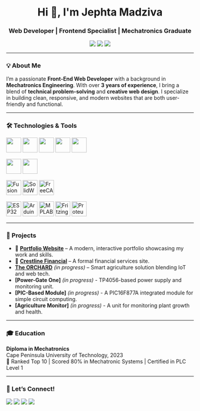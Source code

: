 <h1 align="center">Hi 👋, I'm Jephta Madziva</h1>
<h3 align="center">Web Developer | Frontend Specialist | Mechatronics Graduate</h3>

<p align="center">
  <a href="https://mjt97.github.io/Portfolio/" target="_blank"><img src="https://img.shields.io/badge/Portfolio-%23000000.svg?style=for-the-badge&logo=firefox&logoColor=white" /></a>
  <a href="mailto:madzivajephta@gmail.com"><img src="https://img.shields.io/badge/Gmail-red?logo=gmail&style=for-the-badge" /></a>
  <a href="https://www.tiktok.com/@jephthamadziva" target="_blank"><img src="https://img.shields.io/badge/TikTok-010101?logo=tiktok&logoColor=white&style=for-the-badge" /></a>
</p>

---

### 💡 About Me
I’m a passionate **Front-End Web Developer** with a background in **Mechatronics Engineering**. With over **3 years of experience**, I bring a blend of **technical problem-solving** and **creative web design**. I specialize in building clean, responsive, and modern websites that are both user-friendly and functional.

---

### 🛠️ Technologies & Tools
<p align="left">
  <!-- Web Dev -->
  <img src="https://cdn.jsdelivr.net/gh/devicons/devicon/icons/html5/html5-original.svg" width="40" />
  <img src="https://cdn.jsdelivr.net/gh/devicons/devicon/icons/css3/css3-original.svg" width="40" />
  <img src="https://cdn.jsdelivr.net/gh/devicons/devicon/icons/javascript/javascript-original.svg" width="40" />
  <img src="https://cdn.jsdelivr.net/gh/devicons/devicon/icons/github/github-original.svg" width="40" />
  <img src="https://cdn.jsdelivr.net/gh/devicons/devicon/icons/vscode/vscode-original.svg" width="40" />
</p>
<p align="left">
  <!-- Design -->
  <img src="https://cdn.jsdelivr.net/gh/devicons/devicon/icons/inkscape/inkscape-original.svg" width="40" />
  <img src="https://cdn.jsdelivr.net/gh/devicons/devicon/icons/gimp/gimp-original.svg" width="40" />
</p>
<p align="left">
  <!-- CAD & Simulation -->
  <img src="https://www.moosoft.com/wp-content/uploads/2024/08/Autodesk_Fusion_360.png" title="Fusion 360" width="40" />
  <img src="https://img.icons8.com/color/48/000000/solidworks.png" title="SolidWorks" width="40" />
  <img src="https://upload.wikimedia.org/wikipedia/commons/thumb/f/f7/FreeCAD-logo.svg/2048px-FreeCAD-logo.svg.png" title="FreeCAD" width="40" />
</p>
<p align="left">
  <!-- Embedded & Circuit Design -->
  <img src="https://cdn.worldvectorlogo.com/logos/espressif-systems.svg" title="ESP32" width="40"/>
  <img src="https://static-00.iconduck.com/assets.00/arduino-icon-512x349-9msfxgko.png" title="Arduino" width="40"/>
  <img src="https://pngset.com/images/mplab-x-ide-mplab-x-ide-logo-word-text-scoreboard-label-transparent-png-2874300.png" title="MPLAB X IDE" width="40" />
  <img src="https://upload.wikimedia.org/wikipedia/commons/a/a8/Fritzing_icon_%28new%29.png" title="Fritzing" width="40" />
  <img src="https://upload.wikimedia.org/wikipedia/en/5/5a/Proteus_Design_Suite_Atom_Logo.png" title="Proteus Simulator" width="40" />
</p>

---

### 📂 Projects
- 🔹 **[Portfolio Website](https://jephtamadziva.netlify.app/)** – A modern, interactive portfolio showcasing my work and skills.
- 🔹 **[Crestline Financial](https://crestlinefinancialservices.co.za/)** – A formal financial services site.
-  **[The ORCHARD]()** *(in progress)* – Smart agriculture solution blending IoT and web tech.
-  **[Power-Gate One]** *(in progress)* -  TP4056-based power supply and monitoring unit.
-  **[PIC-Based Module]** *(in progress)* -  A PIC16F877A integrated module for simple circuit computing.
-  **[Agriculture Monitor]** *(in progress)* - A unit for monitoring plant growth and health.
---

### 🎓 Education
**Diploma in Mechatronics**  
Cape Peninsula University of Technology, 2023  
🏅 Ranked Top 10 | Scored 80% in Mechatronic Systems | Certified in PLC Level 1

---

### 🤝 Let’s Connect!
<p align="left">
  <a href="https://www.linkedin.com/in/your-link" target="_blank"><img src="https://img.shields.io/badge/LinkedIn-blue?logo=linkedin&style=for-the-badge" /></a>
  <a href="mailto:madzivajephta@gmail.com"><img src="https://img.shields.io/badge/Gmail-red?logo=gmail&style=for-the-badge" /></a>
  <a href="https://www.tiktok.com/@jephthamadziva" target="_blank"><img src="https://img.shields.io/badge/TikTok-black?logo=tiktok&style=for-the-badge" /></a>
  <a href="https://jephtamadziva.netlify.app/" target="_blank"><img src="https://img.shields.io/badge/Website-grey?logo=google-chrome&style=for-the-badge" /></a>
</p>
